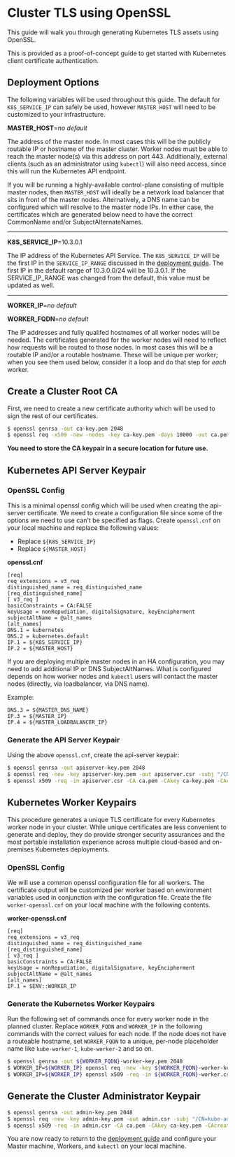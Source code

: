 # Cluster TLS using OpenSSL

This guide will walk you through generating Kubernetes TLS assets using OpenSSL.

This is provided as a proof-of-concept guide to get started with Kubernetes client certificate authentication.

## Deployment Options

The following variables will be used throughout this guide. The default for `K8S_SERVICE_IP` can safely be used, however `MASTER_HOST` will need to be customized to your infrastructure.

**MASTER_HOST**=_no default_

The address of the master node. In most cases this will be the publicly routable IP or hostname of the master cluster. Worker nodes must be able to reach the master node(s) via this address on port 443. Additionally, external clients (such as an administrator using `kubectl`) will also need access, since this will run the Kubernetes API endpoint.

If you will be running a highly-available control-plane consisting of multiple master nodes, then `MASTER_HOST` will ideally be a network load balancer that sits in front of the master nodes. Alternatively, a DNS name can be configured which will resolve to the master node IPs. In either case, the certificates which are generated below need to have the correct CommonName and/or SubjectAlternateNames.

---

**K8S_SERVICE_IP**=10.3.0.1

The IP address of the Kubernetes API Service. The `K8S_SERVICE_IP` will be the first IP in the `SERVICE_IP_RANGE` discussed in the [deployment guide][deployment-guide]. The first IP in the default range of 10.3.0.0/24 will be 10.3.0.1. If the SERVICE_IP_RANGE was changed from the default, this value must be updated as well.

---

**WORKER_IP**=_no default_

**WORKER_FQDN**=_no default_

The IP addresses and fully qualifed hostnames of all worker nodes will be needed. The certificates generated for the worker nodes will need to reflect how requests will be routed to those nodes. In most cases this will be a routable IP and/or a routable hostname. These will be unique per worker; when you see them used below, consider it a loop and do that step for _each_ worker.

## Create a Cluster Root CA

First, we need to create a new certificate authority which will be used to sign the rest of our certificates.

```sh
$ openssl genrsa -out ca-key.pem 2048
$ openssl req -x509 -new -nodes -key ca-key.pem -days 10000 -out ca.pem -subj "/CN=kube-ca"
```

**You need to store the CA keypair in a secure location for future use.**

## Kubernetes API Server Keypair

### OpenSSL Config

This is a minimal openssl config which will be used when creating the api-server certificate. We need to create a configuration file since some of the options we need to use can't be specified as flags. Create `openssl.cnf` on your local machine and replace the following values:

* Replace `${K8S_SERVICE_IP}`
* Replace `${MASTER_HOST}`

**openssl.cnf**

```
[req]
req_extensions = v3_req
distinguished_name = req_distinguished_name
[req_distinguished_name]
[ v3_req ]
basicConstraints = CA:FALSE
keyUsage = nonRepudiation, digitalSignature, keyEncipherment
subjectAltName = @alt_names
[alt_names]
DNS.1 = kubernetes
DNS.2 = kubernetes.default
IP.1 = ${K8S_SERVICE_IP}
IP.2 = ${MASTER_HOST}
```

If you are deploying multiple master nodes in an HA configuration, you may need to add additional IP or DNS SubjectAltNames. What is configured depends on how worker nodes and `kubectl` users will contact the master nodes (directly, via loadbalancer, via DNS name).

Example:

```
DNS.3 = ${MASTER_DNS_NAME}
IP.3 = ${MASTER_IP}
IP.4 = ${MASTER_LOADBALANCER_IP}
```

### Generate the API Server Keypair

Using the above `openssl.cnf`, create the api-server keypair:

```sh
$ openssl genrsa -out apiserver-key.pem 2048
$ openssl req -new -key apiserver-key.pem -out apiserver.csr -subj "/CN=kube-apiserver" -config openssl.cnf
$ openssl x509 -req -in apiserver.csr -CA ca.pem -CAkey ca-key.pem -CAcreateserial -out apiserver.pem -days 365 -extensions v3_req -extfile openssl.cnf
```

## Kubernetes Worker Keypairs

This procedure generates a unique TLS certificate for every Kubernetes worker node in your cluster. While unique certificates are less convenient to generate and deploy, they do provide stronger security assurances and the most portable installation experience across multiple cloud-based and on-premises Kubernetes deployments.

### OpenSSL Config

We will use a common openssl configuration file for all workers. The certificate output will be customized per worker based on environment variables used in conjunction with the configuration file. Create the file `worker-openssl.cnf` on your local machine with the following contents.

**worker-openssl.cnf**

```
[req]
req_extensions = v3_req
distinguished_name = req_distinguished_name
[req_distinguished_name]
[ v3_req ]
basicConstraints = CA:FALSE
keyUsage = nonRepudiation, digitalSignature, keyEncipherment
subjectAltName = @alt_names
[alt_names]
IP.1 = $ENV::WORKER_IP
```

### Generate the Kubernetes Worker Keypairs

Run the following set of commands once for every worker node in the planned cluster. Replace `WORKER_FQDN` and `WORKER_IP` in the following commands with the correct values for each node. If the node does not have a routeable hostname, set `WORKER_FQDN` to a unique, per-node placeholder name like `kube-worker-1`, `kube-worker-2` and so on.

```sh
$ openssl genrsa -out ${WORKER_FQDN}-worker-key.pem 2048
$ WORKER_IP=${WORKER_IP} openssl req -new -key ${WORKER_FQDN}-worker-key.pem -out ${WORKER_FQDN}-worker.csr -subj "/CN=${WORKER_FQDN}" -config worker-openssl.cnf
$ WORKER_IP=${WORKER_IP} openssl x509 -req -in ${WORKER_FQDN}-worker.csr -CA ca.pem -CAkey ca-key.pem -CAcreateserial -out ${WORKER_FQDN}-worker.pem -days 365 -extensions v3_req -extfile worker-openssl.cnf
```

## Generate the Cluster Administrator Keypair

```sh
$ openssl genrsa -out admin-key.pem 2048
$ openssl req -new -key admin-key.pem -out admin.csr -subj "/CN=kube-admin"
$ openssl x509 -req -in admin.csr -CA ca.pem -CAkey ca-key.pem -CAcreateserial -out admin.pem -days 365
```

You are now ready to return to the [deployment guide][deployment-guide] and configure your Master machine, Workers, and `kubectl` on your local machine.

[deployment-guide]: getting-started.md
